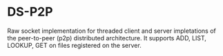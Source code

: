 # DS-P2P

Raw socket implementation for threaded client and server impletations of the peer-to-peer (p2p) distributed architecture. It supports ADD, LIST, LOOKUP, GET on files registered on the server.